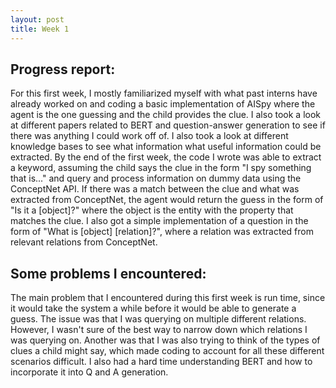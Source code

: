 ```yaml
---
layout: post
title: Week 1
---
```


## Progress report:

For this first week, I mostly familiarized myself with what past interns have already worked on and coding a basic implementation of AISpy where the agent is the one guessing and the child provides the clue. I also took a look at different papers related to BERT and question-answer generation to see if there was anything I could work off of. I also took a look at different knowledge bases to see what information what useful information could be extracted. By the end of the first week, the code I wrote was able to extract a keyword, assuming the child says the clue in the form "I spy something that is..." and query and process information on dummy data using the ConceptNet API. If there was a match between the clue and what was extracted from ConceptNet, the agent would return the guess in the form of "Is it a \[object\]?" where the object is the entity with the property that matches the clue. I also got a simple implementation of a question in the form of "What is \[object\] \[relation\]?", where a relation was extracted from relevant relations from ConceptNet.

## Some problems I encountered:

The main problem that I encountered during this first week is run time, since it would take the system a while before it would be able to generate a guess. The issue was that I was querying on multiple different relations. However, I wasn't sure of the best way to narrow down which relations I was querying on. Another was that I was also trying to think of the types of clues a child might say, which made coding to account for all these different scenarios difficult. I also had a hard time understanding BERT and how to incorporate it into Q and A generation.
